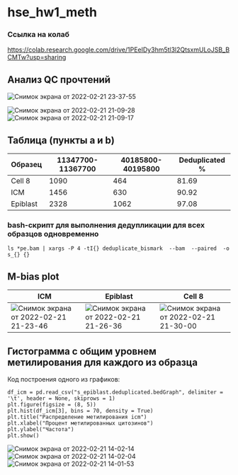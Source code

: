 # hse_hw1_meth
### Ссылка на колаб
https://colab.research.google.com/drive/1PEeIDy3hm5tl3l2QtsxmULoJSB_BCMTw?usp=sharing

## Анализ QC прочтений
![Снимок экрана от 2022-02-21 23-37-55](https://user-images.githubusercontent.com/93282657/155023484-5681585f-ab44-49bf-bdaa-c39371513eab.png)


![Снимок экрана от 2022-02-21 21-09-28](https://user-images.githubusercontent.com/93282657/155007656-7d1113eb-7e99-4a71-b238-aed15f160fea.png) ![Снимок экрана от 2022-02-21 21-09-17](https://user-images.githubusercontent.com/93282657/155007665-a528711b-ea7a-4910-be61-be3d1be25c66.png)




## Таблица (пункты a и b)

Образец | 11347700-11367700 | 40185800-40195800 | Deduplicated % |  
 --- |--- |--- |--- 
Cell 8 | 1090 | 464 | 81.69 | 
ICM | 1456 | 630 | 90.92 | 
Epiblast | 2328 | 1062 | 97.08 | 

### bash-скрипт для выполнения дедупликации для всех образцов одновременно

    ls *pe.bam | xargs -P 4 -tI{} deduplicate_bismark  --bam  --paired  -o s_{} {}


## M-bias plot
ICM | Epiblast | Cell 8 |
 --- |--- |--- 
![Снимок экрана от 2022-02-21 21-23-46](https://user-images.githubusercontent.com/93282657/155009257-e4cb0484-67fc-405b-ac2d-b9123d9fab6e.png) |![Снимок экрана от 2022-02-21 21-26-36](https://user-images.githubusercontent.com/93282657/155009589-e1bf0802-a3a9-49a7-ad32-17c9e126dcf7.png) |![Снимок экрана от 2022-02-21 21-30-00](https://user-images.githubusercontent.com/93282657/155010004-fefe226b-be8f-4a75-a227-2a97218ef335.png) |


## Гистограмма с общим уровнем метилирования для каждого из образца
Код построения одного из графиков:

    df_icm = pd.read_csv("s_epiblast.deduplicated.bedGraph", delimiter = '\t', header = None, skiprows = 1)
    plt.figure(figsize = (8, 5))
    plt.hist(df_icm[3], bins = 70, density = True)
    plt.title("Распределение метилирования icm")
    plt.xlabel("Процент метилированных цитозинов")
    plt.ylabel("Частота")
    plt.show()


![Снимок экрана от 2022-02-21 14-02-14](https://user-images.githubusercontent.com/93282657/155008635-383fd965-600c-4bef-97c3-250e7557ff0c.png)
![Снимок экрана от 2022-02-21 14-02-04](https://user-images.githubusercontent.com/93282657/155008637-86c250c2-697f-4ca3-b6ad-55f39dd64060.png)
![Снимок экрана от 2022-02-21 14-01-53](https://user-images.githubusercontent.com/93282657/155008640-ceb056d5-9c0e-41d2-8de0-75b5b962517b.png)




